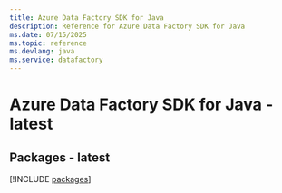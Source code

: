```yaml
---
title: Azure Data Factory SDK for Java
description: Reference for Azure Data Factory SDK for Java
ms.date: 07/15/2025
ms.topic: reference
ms.devlang: java
ms.service: datafactory
---
```

# Azure Data Factory SDK for Java - latest
## Packages - latest
[!INCLUDE [packages](data-factory-index.md)]